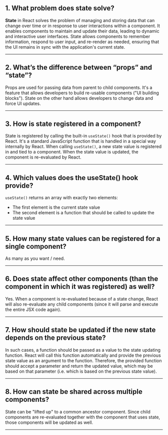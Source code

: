 ## 1. What problem does state solve?

**State** in React solves the problem of managing and storing data that can change over time or in response to user interactions within a component. It enables components to maintain and update their data, leading to dynamic and interactive user interfaces. State allows components to remember information, respond to user input, and re-render as needed, ensuring that the UI remains in sync with the application's current state.

***

## 2. What’s the difference between “props” and “state”?

Props are used for passing data from parent to child components. It's a feature that allows developers to build re-usable components ("UI building blocks"). State on the other hand allows developers to change data and force UI updates.

***

## 3. How is state registered in a component?

State is registered by calling the built-in `useState()` hook that is provided by React. It's a standard JavaScript function that is handled in a special way internally by React. When calling `useState()`, a new state value is registered in and tied to a component. When the state value is updated, the component is re-evaluated by React.

***

## 4. Which values does the useState() hook provide?

`useState()` returns an array with exactly two elements:

- The first element is the current state value
- The second element is a function that should be called to update the state value

***

## 5. How many state values can be registered for a single component?

As many as you want / need.

***

## 6. Does state affect other components (than the component in which it was registered) as well?

Yes. When a component is re-evaluated because of a state change, React will also re-evaluate any child components (since it will parse and execute the entire JSX code again).

***

## 7. How should state be updated if the new state depends on the previous state?

In such cases, a function should be passed as a value to the state updating function. React will call this function automatically and provide the previous state value as an argument to the function. Therefore, the provided function should accept a parameter and return the updated value, which may be based on that parameter (i.e. which is based on the previous state value).

***

## 8. How can state be shared across multiple components?

State can be "lifted up" to a common ancestor component. Since child components are re-evaluated together with the component that uses state, those components will be updated as well.

***